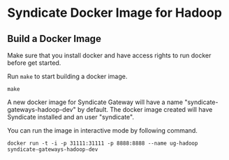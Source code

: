# Syndicate Docker Image for Hadoop

Build a Docker Image
--------------------

Make sure that you install docker and have access rights to run docker before get started.

Run `make` to start building a docker image.
```
make
```

A new docker image for Syndicate Gateway will have a name "syndicate-gateways-hadoop-dev" by default. The docker image created will have Syndicate installed and an user "syndicate".

You can run the image in interactive mode by following command.
```
docker run -t -i -p 31111:31111 -p 8888:8888 --name ug-hadoop syndicate-gateways-hadoop-dev
```
